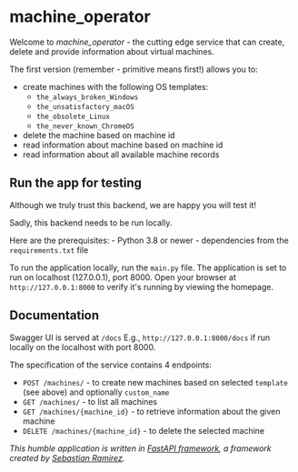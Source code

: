 # machine_operator 

Welcome to _machine_operator_ - the cutting edge service that can create, delete and provide 
information about virtual machines. 

The first version (remember - primitive means first!) allows you to:  
- create machines with the following OS templates:
  - `the_always_broken_Windows`
  - `the_unsatisfactory_macOS`
  - `the_obsolete_Linux`
  - `the_never_known_ChromeOS`
- delete the machine based on machine id
- read information about machine based on machine id
- read information about all available machine records  


## Run the app for testing

Although we truly trust this backend, we are happy you will test it! 

Sadly, this backend needs to be run locally.

Here are the prerequisites:
    - Python 3.8 or newer
    - dependencies from the `requirements.txt` file

To run the application locally, run the `main.py` file. The application is set to run on localhost (127.0.0.1), port 8000.
Open your browser at `http://127.0.0.1:8000` to verify it's running by viewing the homepage.

## Documentation

Swagger UI is served at `/docs` E.g., `http://127.0.0.1:8000/docs` if run locally on the localhost 
with port 8000.

The specification of the service contains 4 endpoints:
  - `POST /machines/` - to create new machines based on selected `template` (see above) and optionally `custom_name`
  - `GET /machines/` - to list all machines
  - `GET /machines/{machine_id}` - to retrieve information about the given machine
  - `DELETE /machines/{machine_id}` - to delete the selected machine


_This humble application is written in [FastAPI framework](https://fastapi.tiangolo.com), 
a framework created by [Sebastian Ramirez](https://twitter.com/tiangolo/status/1281946592459853830?lang=cs)._
